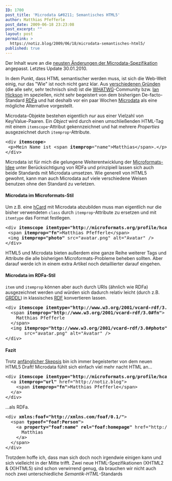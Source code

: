 ```yaml
---
ID: 1700
post_title: 'Microdata &#8211; Semantisches HTML5'
author: Matthias Pfefferle
post_date: 2009-06-18 23:23:08
post_excerpt: ""
layout: post
permalink: >
  https://notiz.blog/2009/06/18/microdata-semantisches-html5/
published: true
---
```

<div class="alert alert-info">Der Inhalt wure an die <a href="http://notiz.blog/2009/10/10/microdata-update-und-usability-studie/">neusten Änderungen der Microdata-Spezifikation</a> angepasst. Letztes Update 30.01.2010.</div>

In dem Punkt, dass HTML semantischer werden muss, ist sich die Web-Welt einig, nur das "Wie" ist noch nicht ganz klar. Aus <a href="http://lists.whatwg.org/htdig.cgi/whatwg-whatwg.org/2009-May/019602.html">verschiedenen Gründen</a> (die alle sehr, sehr technisch sind) ist die <abbr title="Web Hypertext Application Technology Working Group"><a href="http://www.whatwg.org/">WHATWG</a></abbr>-Community bzw. <a href="http://ln.hixie.ch/">Ian Hickson</a> im speziellen, nicht sehr begeistert von dem bisherigen De-facto-Standard <a href="http://en.wikipedia.org/wiki/RDFa"><abbr title="Resource Description Framework - in - attributes">RDFa</abbr></a> und hat deshalb vor ein paar Wochen <a href="http://www.whatwg.org/specs/web-apps/current-work/multipage/microdata.html">Microdata</a> als eine mögliche Alternative vorgestellt.

Microdata-Objekte bestehen eigentlich <em>nur</em> aus einer Vielzahl von Key/Value-Paaren. Ein <em>Object</em> wird durch einen umschließenden HTML-Tag mit einem <code>itemscope</code>-Attribut gekennzeichnet und hat mehrere <em>Properties</em> ausgezeichnet durch <code>itemprop</code>-Attribute.

<pre>&lt;div <strong>itemscope</strong>&gt;
 &lt;p&gt;Mein Name ist &lt;span <strong>itemprop</strong>="name"&gt;Matthias&lt;/span&gt;.&lt;/p&gt;
&lt;/div&gt;</pre>

Microdata ist für mich die gelungene Weiterentwicklung der <a href="http://microformats.org/">Microformats-Idee</a> unter Berücksichtigung von RDFa und prinzipiell lassen sich auch beide Standards mit Microdata umsetzen. Wie generell von HTML5 gewohnt, kann man auch Microdata auf viele verschiedene Weisen benutzen ohne den Standard zu verletzen.

<h4 id="microdata-microformats">Microdata im Microformats-Stil</h4>

Um z.B. eine <a href="http://microformats.org/wiki/hcard">hCard</a> mit Microdata abzubilden muss man eigentlich nur die bisher verwendeten <code>class</code> durch <code>itemprop</code>-Attribute zu ersetzen und mit <code>itemtype</code> das Format festlegen.

<pre>&lt;div <strong>itemscope itemtype="http://microformats.org/profile/hcard"</strong>&gt;
 &lt;span <strong>itemprop="fn"</strong>&gt;Matthias Pfefferle&lt;/span&gt;
 &lt;img <strong>itemprop="photo"</strong> src="avatar.png" alt="Avatar" /&gt;
&lt;/div&gt;</pre>

HTML5 und Microdata bieten außerdem eine ganze Reihe weiterer Tags und Attribute die alle bisherigen Microformats-Probleme beheben sollten. Aber darauf werde ich in einem extra Artikel noch detaillierter darauf eingehen.

<h4 id="microdata-rdfa">Microdata im RDFa-Stil</h4>

<code>item</code> und <code>itemprop</code> können aber auch durch URIs  (ähnlich wie RDFa) ausgezeichnet werden und würden sich dadurch relativ leicht (durch z.B. <abbr title="Gleaning Resource Descriptions from Dialects of Languages"><a href="http://en.wikipedia.org/wiki/GRDDL">GRDDL</a></abbr>) in klassisches <abbr title="Resource Description Framework"><a href="http://en.wikipedia.org/wiki/Resource_Description_Framework">RDF</a></abbr> konvertieren lassen.

<pre>&lt;div <strong>itemscope itemtype="http://www.w3.org/2001/vcard-rdf/3.0#"</strong>&gt;
  &lt;span <strong>itemprop="http://www.w3.org/2001/vcard-rdf/3.0#fn"</strong>&gt;
    Matthias Pfefferle
  &lt;/span&gt;
  &lt;img <strong>itemprop="http://www.w3.org/2001/vcard-rdf/3.0#photo"</strong>
       src="avatar.png" alt="Avatar" /&gt;
&lt;/div&gt;</pre>

<h4>Fazit</h4>

Trotz <a href="http://notiz.blog/2009/05/16/html5-wird-kein-rdfa-unterstuetzen/">anfänglicher Skepsis</a> bin ich immer begeisterter von dem neuen HTML5 Draft! Microdata fühlt sich einfach viel mehr nacht HTML an... 

<pre>&lt;div <strong>itemscope itemtype="http://microformats.org/profile/hcard"</strong>&gt;
  &lt;a <strong>itemprop="url"</strong> href="http://notiz.blog"&gt;
    &lt;span <strong>itemprop="fn"</strong>&gt;Matthias Pfefferle&lt;/span&gt;
  &lt;/a&gt;
&lt;/div&gt;</pre>

...als RDFa.

<pre>&lt;div <strong>xmlns:foaf="http://xmlns.com/foaf/0.1/"</strong>&gt;
  &lt;span <strong>typeof="foaf:Person"</strong>&gt;
    &lt;a <strong>property="foaf:name"</strong> <strong>rel="foaf:homepage"</strong> href="http://notiz.blog"&gt;
      Matthias
    &lt;/a&gt;
  &lt;/span&gt;
&lt;/div&gt;</pre>

Trotzdem hoffe ich, dass man sich doch noch irgendwie einigen kann und sich vielleicht in der Mitte trifft. Zwei neue HTML-Spezifikationen (XHTML2 & (X)HTML5) sind schon verwirrend genug, da brauchen wir nicht auch noch zwei unterschiedliche <em>Semantik-HTML</em>-Standards